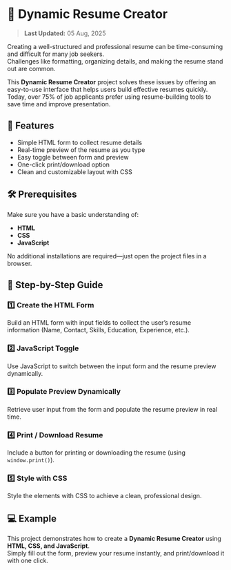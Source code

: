 # 🌟 Dynamic Resume Creator  

> **Last Updated:** 05 Aug, 2025  

Creating a well-structured and professional resume can be time-consuming and difficult for many job seekers.  
Challenges like formatting, organizing details, and making the resume stand out are common.  

This **Dynamic Resume Creator** project solves these issues by offering an easy-to-use interface that helps users build effective resumes quickly.  
Today, over 75% of job applicants prefer using resume-building tools to save time and improve presentation.


## 🚀 Features
- Simple HTML form to collect resume details  
- Real-time preview of the resume as you type  
- Easy toggle between form and preview  
- One-click print/download option  
- Clean and customizable layout with CSS  

## 🛠️ Prerequisites
Make sure you have a basic understanding of:
- **HTML**
- **CSS**
- **JavaScript**

No additional installations are required—just open the project files in a browser.

## 📖 Step-by-Step Guide  

### 1️⃣ Create the HTML Form
Build an HTML form with input fields to collect the user’s resume information (Name, Contact, Skills, Education, Experience, etc.).

### 2️⃣ JavaScript Toggle
Use JavaScript to switch between the input form and the resume preview dynamically.

### 3️⃣ Populate Preview Dynamically
Retrieve user input from the form and populate the resume preview in real time.

### 4️⃣ Print / Download Resume
Include a button for printing or downloading the resume (using `window.print()`).

### 5️⃣ Style with CSS
Style the elements with CSS to achieve a clean, professional design.


## 💻 Example  
This project demonstrates how to create a **Dynamic Resume Creator** using **HTML, CSS, and JavaScript**.  
Simply fill out the form, preview your resume instantly, and print/download it with one click.

